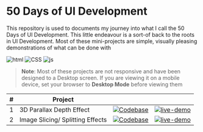 # 50 Days of UI Development

This repository is used to documents my journey into what I call the 50 Days of UI Development. This little endeavour is a sort-of back to the roots in UI Development. Most of these mini-projects are simple, visually pleasing demonstrations of what can be done with

![html](https://img.shields.io/badge/-HTML-green) ![CSS](https://img.shields.io/badge/-css-gold) ![js](https://img.shields.io/badge/-javascript-cyan)

> **Note**: Most of these projects are not responsive and have been designed to a Desktop screen. If you are viewing it on a mobile device, set your browser to **Desktop Mode** before viewing them

| #   | Project                          |                                                                                                            |                                                                                                                                                            |
| --- | -------------------------------- | ---------------------------------------------------------------------------------------------------------- | ---------------------------------------------------------------------------------------------------------------------------------------------------------- |
| 1   | 3D Parallax Depth Effect         | [![Codebase](https://img.shields.io/badge/-Codebase-EA985D?style=for-the-badge)](3d-parallax-depth-effect) | [![live-demo](https://img.shields.io/badge/-Live%20Demo-97C25E?style=for-the-badge)](https://sdhanush163.github.io/50-days-of-ui/3d-parallax-depth-effect) |
| 2   | Image Slicing/ Splitting Effects | [![Codebase](https://img.shields.io/badge/-Codebase-EA985D?style=for-the-badge)](image-slicing-effect)     | [![live-demo](https://img.shields.io/badge/-Live%20Demo-97C25E?style=for-the-badge)](https://sdhanush163.github.io/50-days-of-ui/image-slicing-effect/)    |
